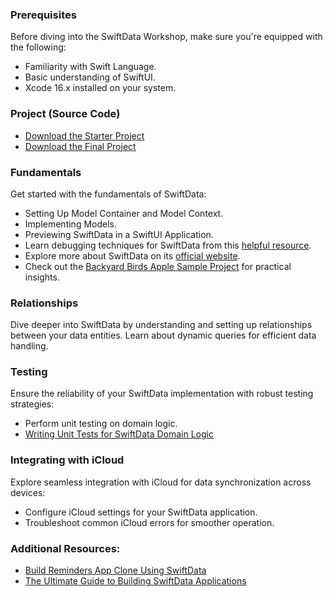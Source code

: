 
### Prerequisites 

Before diving into the SwiftData Workshop, make sure you're equipped with the following:

- Familiarity with Swift Language.
- Basic understanding of SwiftUI.
- Xcode 16.x installed on your system.

### Project (Source Code)
- [Download the Starter Project](/resources/BudgetAppWorkshop-starter-12132024.zip)
- [Download the Final Project](/resources/BudgetAppWorkshop-final-12132024.zip)

### Fundamentals 

Get started with the fundamentals of SwiftData:

- Setting Up Model Container and Model Context.
- Implementing Models.
- Previewing SwiftData in a SwiftUI Application.
- Learn debugging techniques for SwiftData from this [helpful resource](https://useyourloaf.com/blog/debugging-core-data/).
- Explore more about SwiftData on its [official website](https://developer.apple.com/xcode/swiftdata/).
- Check out the [Backyard Birds Apple Sample Project](https://developer.apple.com/documentation/swiftui/backyard-birds-sample) for practical insights.

### Relationships 

Dive deeper into SwiftData by understanding and setting up relationships between your data entities. Learn about dynamic queries for efficient data handling.

### Testing 

Ensure the reliability of your SwiftData implementation with robust testing strategies:

- Perform unit testing on domain logic.
- [Writing Unit Tests for SwiftData Domain Logic](https://youtu.be/OF7TLbMu1ZQ?si=rZ-qmxM2JXgvuCLW)

### Integrating with iCloud

Explore seamless integration with iCloud for data synchronization across devices:

- Configure iCloud settings for your SwiftData application.
- Troubleshoot common iCloud errors for smoother operation.

### Additional Resources: 

- [Build Reminders App Clone Using SwiftData](https://azamsharp.teachable.com/p/swiftdata-build-apple-reminders-clone)
- [The Ultimate Guide to Building SwiftData Applications](https://azamsharp.com/2023/07/04/the-ultimate-swift-data-guide.html)

